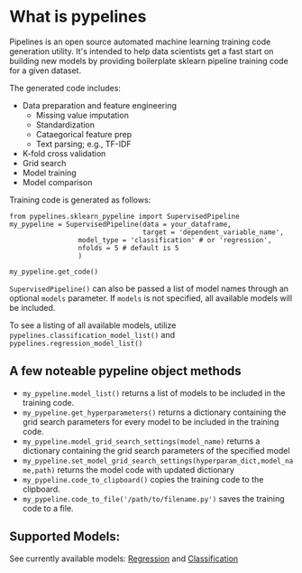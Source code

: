 # What is pypelines
Pipelines is an open source automated machine learning training code generation utility.  It's intended to help data scientists get a fast start on building new models by providing boilerplate sklearn pipeline training code for a given dataset.

The generated code includes:
- Data preparation and feature engineering
	- Missing value imputation
	- Standardization
	- Cataegorical feature prep
	- Text parsing; e.g., TF-IDF
- K-fold cross validation
- Grid search
- Model training
- Model comparison

Training code is generated as follows:
```
from pypelines.sklearn_pypeline import SupervisedPipeline
my_pypeline = SupervisedPipeline(data = your_dataframe,
                                 target = 'dependent_variable_name', 
				 model_type = 'classification' # or 'regression', 
				 nfolds = 5 # default is 5
				 )

my_pypeline.get_code()
```

`SupervisedPipeline()` can also be passed a list of model names through an optional `models` parameter.  If `models` is not specified, all available models will be included.

To see a listing of all available models, utilize `pypelines.classification_model_list()` and `pypelines.regression_model_list()`

## A few noteable pypeline object methods
- `my_pypeline.model_list()` returns a list of models to be included in the training code.
- `my_pypeline.get_hyperparameters()` returns a dictionary containing the grid search parameters for every model to be included in the training code.
- `my_pypeline.model_grid_search_settings(model_name)` returns a dictionary containing the grid search parameters of the specified model
- `my_pypeline.set_model_grid_search_settings(hyperparam_dict,model_name,path)` returns the model code with updated dictionary
- `my_pypeline.code_to_clipboard()` copies the training code to the clipboard.
- `my_pypeline.code_to_file('/path/to/filename.py')` saves the training code to a file.

## Supported Models:
See currently available models: [Regression](https://github.com/Zerve-AI/pypelines/blob/master/pypelines/sklearn/regression/) and [Classification](https://github.com/Zerve-AI/pypelines/blob/master/pypelines/sklearn/classification/)

